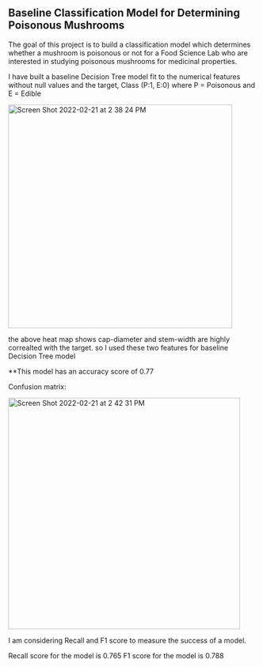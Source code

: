 ## Baseline Classification Model for Determining Poisonous Mushrooms
The goal of this project is to build a classification model which determines whether a mushroom is poisonous or not 
for a Food Science Lab who are interested in studying poisonous mushrooms for medicinal properties. 

I have built a baseline Decision Tree model fit to the numerical features without null values and the target, Class (P:1, E:0) where P = Poisonous and E = Edible

<img width="452" alt="Screen Shot 2022-02-21 at 2 38 24 PM" src="https://user-images.githubusercontent.com/89863226/155034236-d39c3146-72ee-4b99-8ee0-64ce5c1bff9e.png">

the above heat map shows cap-diameter and stem-width are highly correalted with the target. so I used these two features for baseline Decision Tree model

**This model has an accuracy score of 0.77

Confusion matrix:

<img width="468" alt="Screen Shot 2022-02-21 at 2 42 31 PM" src="https://user-images.githubusercontent.com/89863226/155034536-3bf27187-0334-4db1-b734-7ec45afe88b8.png">

I am considering Recall and F1 score to measure the success of a model. 

Recall score for the model is  0.765
F1 score for the model is 0.788
